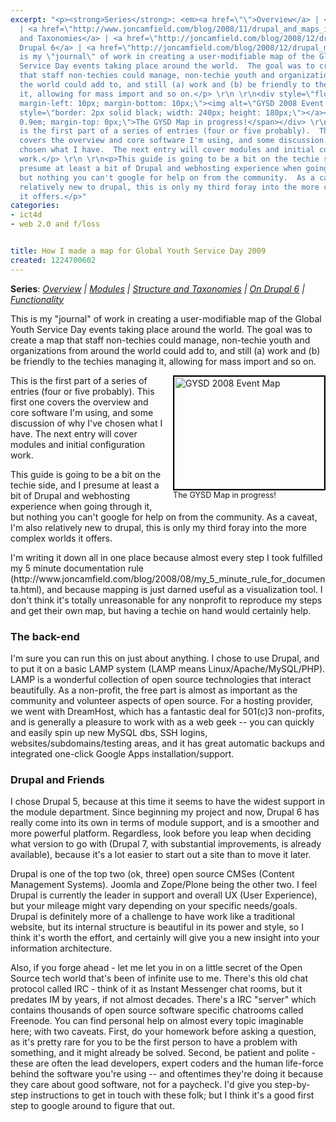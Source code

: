 ```yaml
---
excerpt: "<p><strong>Series</strong>: <em><a href=\"\">Overview</a> | <a href=\"http://www.joncamfield.com/blog/2008/10/drupal_and_maps_ii_modules_in_1.html\">Modules</a>
  | <a href=\"http://www.joncamfield.com/blog/2008/11/drupal_and_maps_iii_getting_di.html\">Structure
  and Taxonomies</a> | <a href=\"http://joncamfield.com/blog/2008/12/drupal_mapping_iii5_moving_up.html\">On
  Drupal 6</a> | <a href=\"http://joncamfield.com/blog/2008/12/drupal_mapping_iv_filtering_an.html\">Functionality</a></em></p>\r\n\r\n<p>This
  is my \"journal\" of work in creating a user-modifiable map of the Global Youth
  Service Day events taking place around the world.  The goal was to create a map
  that staff non-techies could manage, non-techie youth and organizations from around
  the world could add to, and still (a) work and (b) be friendly to the techies managing
  it, allowing for mass import and so on.</p> \r\n \r\n<div style=\"float: right;
  margin-left: 10px; margin-bottom: 10px;\"><img alt=\"GYSD 2008 Event Map\" src=\"/images/gysdmap.jpg\"
  style=\"border: 2px solid black; width: 240px; height: 180px;\"></a><br><span style=\"font-size:
  0.9em; margin-top: 0px;\">The GYSD Map in progress!</span></div> \r\n \r\n<p>This
  is the first part of a series of entries (four or five probably).  This first one
  covers the overview and core software I'm using, and some discussion of why I've
  chosen what I have.  The next entry will cover modules and initial configuration
  work.</p> \r\n \r\n<p>This guide is going to be a bit on the techie side, and I
  presume at least a bit of Drupal and webhosting experience when going through it,
  but nothing you can't google for help on from the community.  As a caveat, I'm also
  relatively new to drupal, this is only my third foray into the more complex worlds
  it offers.</p>"
categories:
- ict4d
- web 2.0 and f/loss


title: How I made a map for Global Youth Service Day 2009
created: 1224700602
---
```

<p><strong>Series</strong>: <em><a href="">Overview</a> | <a href="http://www.joncamfield.com/blog/2008/10/drupal_and_maps_ii_modules_in_1.html">Modules</a> | <a href="http://www.joncamfield.com/blog/2008/11/drupal_and_maps_iii_getting_di.html">Structure and Taxonomies</a> | <a href="http://joncamfield.com/blog/2008/12/drupal_mapping_iii5_moving_up.html">On Drupal 6</a> | <a href="http://joncamfield.com/blog/2008/12/drupal_mapping_iv_filtering_an.html">Functionality</a></em></p>

<p>This is my "journal" of work in creating a user-modifiable map of the Global Youth Service Day events taking place around the world.  The goal was to create a map that staff non-techies could manage, non-techie youth and organizations from around the world could add to, and still (a) work and (b) be friendly to the techies managing it, allowing for mass import and so on.</p> 
 
<div style="float: right; margin-left: 10px; margin-bottom: 10px;"><img alt="GYSD 2008 Event Map" src="/images/gysdmap.jpg" style="border: 2px solid black; width: 240px; height: 180px;"></a><br><span style="font-size: 0.9em; margin-top: 0px;">The GYSD Map in progress!</span></div> 
 
<p>This is the first part of a series of entries (four or five probably).  This first one covers the overview and core software I'm using, and some discussion of why I've chosen what I have.  The next entry will cover modules and initial configuration work.</p> 
 
<p>This guide is going to be a bit on the techie side, and I presume at least a bit of Drupal and webhosting experience when going through it, but nothing you can't google for help on from the community.  As a caveat, I'm also relatively new to drupal, this is only my third foray into the more complex worlds it offers.</p> 
 
<p>I'm writing it down all in one place because almost every step I took fulfilled my 5 minute documentation rule (http://www.joncamfield.com/blog/2008/08/my_5_minute_rule_for_documenta.html), and because mapping is just darned useful as a visualization tool.  I don't think it's totally unreasonable for any nonprofit to reproduce my steps and get their own map, but having a techie on hand would certainly help.  <br /> 
</p> 
                           </div> 
                           <div id="more" class="entry-more"> 
                              <h3>The back-end</h3> 
 
<p>I'm sure you can run this on just about anything.  I chose to use Drupal, and to put it on a basic LAMP system (LAMP means Linux/Apache/MySQL/PHP).  LAMP is a wonderful collection of open source technologies that interact beautifully.  As a non-profit, the free part is almost as important as the community and volunteer aspects of open source.  For a hosting provider, we went with DreamHost, which has a fantastic deal for 501(c)3 non-profits, and is generally a pleasure to work with as a web geek -- you can quickly and easily spin up new MySQL dbs, SSH logins, websites/subdomains/testing areas, and it has great automatic backups and integrated one-click Google Apps installation/support.</p> 
 
<h3>Drupal and Friends</h3> 
I chose Drupal 5, because at this time it seems to have the widest support in the module department.  Since beginning my project and now, Drupal 6 has really come into its own in terms of module support, and is a smoother and more powerful platform.  Regardless, look before you leap when deciding what version to go with (Drupal 7, with substantial improvements, is already available), because it's a lot easier to start out a site than to move it later.
 
<p>Drupal is one of the top two (ok, three) open source CMSes (Content Management Systems).  Joomla and Zope/Plone being the other two.  I feel Drupal is currently the leader in support and overall UX (User Experience), but your mileage might vary depending on your specific needs/goals.  Drupal is definitely more of a challenge to have work like a traditional website, but its internal structure is beautiful in its power and style, so I think it's worth the effort, and certainly will give you a new insight into your information architecture.</p> 
 
<p>Also, if you forge ahead - let me let you in on a little secret of the Open Source tech world that's been of infinite use to me.  There's this old chat protocol called IRC - think of it as Instant Messenger chat rooms, but it predates IM by years, if not almost decades.  There's a IRC "server" which contains thousands of open source software specific chatrooms called Freenode.  You can find personal help on almost every topic imaginable here; with two caveats. First, do your homework before asking a question, as it's pretty rare for you to be the first person to have a problem with something, and it might already be solved.  Second, be patient and polite - these are often the lead developers, expert coders and the human life-force behind the software you're using -- and oftentimes they're doing it because they care about good software, not for a paycheck.  I'd give you step-by-step instructions to get in touch with these folk; but I think it's a good first step to google around to figure that out.</p> 
